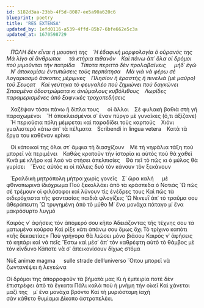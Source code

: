 ```yaml
---
id: 5182d3aa-23bb-4f5d-8087-ee5a90a620c6
blueprint: poetry
title: 'RES EXTENSA'
updated_by: 1efd0116-a539-4ffd-85b7-6bfe662e5c3a
updated_at: 1670598729
---
```

&ensp; _ΠΟΛΗ δὲν εἶναι ἡ μουσική της
&ensp; ῾Η ἐδαφικὴ μορφολογία ὁ οὐρανός της
&ensp; Μὰ λίγο οἱ ἄνθρωποι &emsp; τὰ κτήρια πιθανόν
&ensp; Καὶ πάνω ἀπ᾿ ὅλα οἱ δρόμοι ποὺ μιμοῦνται τὴν πατρίδα
&ensp; Τίποτα περιττὸ δὲν προλαβαίνεις &emsp; μήδ᾿ ἐγὼ
&ensp; Ν᾿ ἀποκομίσω ἐντυπώσεις τοὺς περπάτησα
&ensp; Μὰ γιὰ νὰ φέρω σὲ λογαριασμὸ ἄσκοπες μέριμνες
&ensp; Πλησίον ἢ ἐραστὴς ἢ πινελιά (μὲ μαῦρο) τοῦ Σευςατ
&ensp; Καὶ γεύτηκα τὸ φευγαλέο ποὺ ζημιώνει ποὺ δαγκώνει
&ensp; Σπασμένα ὁδοστρώματα κι ἀνώμαλους κυβόλιθους
&ensp; Λωρίδες παραμερισμένες ἀπὸ ξαφνικὲς τροχοπεδήσεις_

&ensp; Χαζέψαν τόσοι πάνω ἢ δίπλα τους &emsp; οἱ ἄλλοι
&ensp; Σὲ φυλακὴ βαθιὰ στὴ γῆ παραχωμένοι
&ensp; ῍Η ἀποκλεισμένοι σ᾿ ἕναν πύργο μὲ γυναῖκες (ὅ,τι ἀξίζανε)
&ensp; ῾Η περιούσια πόλη μέμφεται καὶ παραδίδει τοὺς καρπούς
&ensp; Χιόνι γυαλιστερὸ κάτω ἀπ᾿ τὰ πέλματα
&ensp; Scribendi in lingua vetera
&ensp; Κατὰ τὰ ἔργα του καθέναν κρίνει

&ensp; Οἱ κάτοικοί της ὅλοι στ᾿ ἄμφια τὴ διασχίζουν
&ensp; Μὲ τὴ νηφάλια τάξη ποὺ μπορεῖ νὰ περιμένει
&ensp; Καθὼς κρατοῦν τὴν ἱστορία κι αὐτὸς ποὺ θὰ χαθεῖ
&ensp; Κινᾶ μὲ κλῆρο καὶ λαὸ νὰ στήσει ἀπελπισίες
&ensp; Θὰ πεῖ τὸ πῶς κι ὁ μύλος θὰ γυρίσει
&ensp; ῞Ενας αὐτὸς κι οἱ πόλεις δυό      τὸν κάνουν τὸν ξεκάνουν

&ensp; ᾿Εραλδικὴ μητρόπολη μήτρα χωρὶς γονεῖς
&nbsp; Σ᾿ ὥρα καλή &emsp; μὲ φθινοπωρινὰ ἰδιόχρωμα
Ποὺ ξεκολλάει ἀπὸ τὰ κράσπεδα ὁ Νοτιάς
῍Ω πῶς σὲ τρέμουν οἱ φιλόσοφοι καὶ λύνουν τὶς ἐνέδρες τους
Καὶ πῶς τὰ σιδερόχτιστα τῆς φαντασίας παιδιὰ φλογίζεις
῍Ω Νινευῒ ἀπ᾿ τὸ τραῦμα σου ἀθεράπευτη
῍Ω τρυγημένη ἀπὸ τὸ μύθο
Μ᾿ ἕνα μονάχα πάταγο μ᾿ ἕνα μακρόσυρτο λυγμό

Καιρὸς ν᾿ ἀφήσεις τὸν ἀπόμερό σου κῆπο
Ἀδειάζοντας τῆς τέχνης σου τὰ ματωμένα κοῦρσα
Καὶ ρίξε κάτι ἀπάνω σου ὅμως ὄχι
Τὸ τρίχινο καπότι «τῆς δεκαετίας»
Ποὺ γρήγορα θὰ λιώσει μόνο βιάσου
Καιρὸς ν᾿ ἀφήσεις τὸ κηπάρι καὶ νὰ πεῖς
῎Εστω καὶ μέσ᾿ ἀπ᾿ τὸν καθρέφτη αὐτὸ τὸ θάμβος μὲ τὸν κίνδυνο
Κάποτε νὰ σ᾿ ἀπεικονίσουν δίχως στόμα

Νὺξ animæ magma &emsp; sulle strade dell’universo
῞Οπου μπορεῖ νὰ ζωντανέψει ἡ λεγεώνα

Οἱ δρόμοι της ἀπορροφοῦν τὰ βήματά μας
Κι ἡ ἐμπειρία ποτὲ δὲν ἐπιστρέφει ἀπὸ τὰ ἔγκατα
Πάλι καλὰ ποὺ ἡ μνήμη τὴν οἰκεῖ
Καὶ χάνεται μαζί της &ensp; μ᾿ ἕνα μονάχα βρόντο
Καὶ τὴ μυριόστομη ἰαχή
&emsp; &emsp; &emsp; &emsp; &emsp; &emsp; &emsp; σὰν κάθετο θυμίαμα
Δίκοπο ἀστροπελέκι.